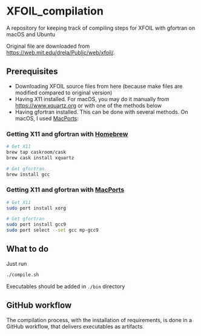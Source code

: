 # XFOIL_compilation
A repository for keeping track of compiling steps for XFOIL with gfortran on macOS and Ubuntu

Original file are downloaded from https://web.mit.edu/drela/Public/web/xfoil/.

## Prerequisites
- Downloading XFOIL source files from here (because make files are modified compared to original version)
- Having X11 installed. For macOS, you may do it manually from https://www.xquartz.org or with one of the methods below
- Having gfortran installed. This can be done with several methods. On macOS, I used [MacPorts](https://www.macports.org):


### Getting X11 and gfortran with [Homebrew](https://brew.sh)
```bash
# Get X11
brew tap caskroom/cask
brew cask install xquartz

# Get gfortran
brew install gcc
```

### Getting X11 and gfortran with [MacPorts](https://www.macports.org)
```bash
# Get X11
sudo port install xorg

# Get gfortran
sudo port install gcc9
sudo port select --set gcc mp-gcc9
```


## What to do
Just run
```bash
./compile.sh
```

Executables should be added in `./bin` directory

## GitHub workflow
The compilation process, with the installation of requirements, is done in a GitHub workflow, that delivers executables as artifacts. 